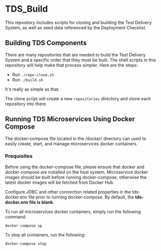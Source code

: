 # TDS_Build
This repository includes scripts for cloning and building the Test Delivery System, as well as seed data referenced by the Deployment Checklist.

## Building TDS Components
There are many repositories that are needed to build the Test Delivery System and a specific order that they must be built.  The shell scripts in this repository will help make that process simpler.  Here are the steps:

* Run `./repo-clone.sh`
* Run `./build.sh`

It's really as simple as that.

The clone script will create a new `repositories` directory and clone each repository into there.

## Running TDS Microservices Using Docker Compose
The docker-compose file located in the /docker/ directory can used to easily create, start, and manage microservices docker containers. 

### Prequisites
Before using the docker-compose file, please ensure that docker and docker-compose are installed on the host system. Microservice docker images
should be built before running docker-compose, otherwise the latest docker images will be fetched from Docker Hub.

Configure JDBC and other connection related properties in the tds-docker.env file prior to running docker-compose. 
By default, the **tds-docker.env file is blank.**

To run all microservices docker containers, simply run the following command:

` docker-compose up `

To stop all containers, run the following:

` docker-compose stop `